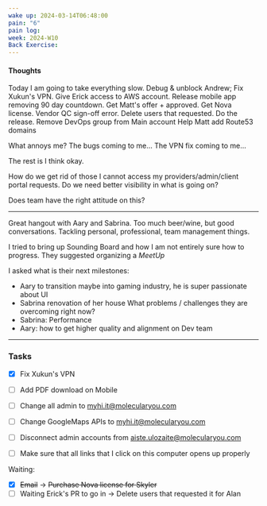 ```yaml
---
wake up: 2024-03-14T06:48:00
pain: "6"
pain log: 
week: 2024-W10
Back Exercise:
---
```

#### Thoughts

Today I am going to take everything slow. 
Debug & unblock Andrew; 
Fix Xukun's VPN. 
Give Erick access to AWS account. 
Release mobile app removing 90 day countdown. 
Get Matt's offer + approved.
Get Nova license. 
Vendor QC sign-off error. 
Delete users that requested. 
Do the release. 
Remove DevOps group from Main account
Help Matt add Route53 domains

What annoys me? 
The bugs coming to me...
The VPN fix coming to me...

The rest is I think okay. 

How do we get rid of those I cannot access my providers/admin/client portal requests. 
Do we need better visibility in what is going on? 

Does team have the right attitude on this? 


---

Great hangout with Aary and Sabrina. 
Too much beer/wine, but good conversations. 
Tackling personal, professional, team management things. 

I tried to bring up Sounding Board and how I am not entirely sure how to progress. They suggested organizing a *MeetUp*

I asked what is their next milestones:
- Aary to transition maybe into gaming industry, he is super passionate about UI
- Sabrina renovation of her house
What problems / challenges they are overcoming right now?
- Sabrina: Performance
- Aary: how to get higher quality and alignment on Dev team


-----
### Tasks 

- [x] Fix Xukun's VPN
- [ ] Add PDF download on Mobile

- [ ] Change all admin to myhi.it@molecularyou.com
- [ ] Change GoogleMaps APIs to myhi.it@molecularyou.com
- [ ] Disconnect admin accounts from aiste.ulozaite@molecularyou.com
- [ ] Make sure that all links that I click on this computer opens up properly

Waiting:
- [x] ~~Email~~ -> ~~Purchase Nova license for Skyler~~
- [ ] Waiting Erick's PR to go in -> Delete users that requested it for Alan
